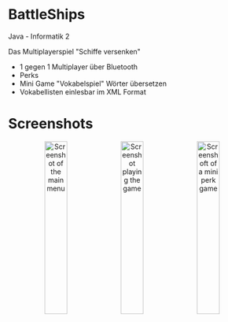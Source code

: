 # BattleShips
Java - Informatik 2

Das Multiplayerspiel "Schiffe versenken" 

  - 1 gegen 1 Multiplayer über Bluetooth
  - Perks
  - Mini Game "Vokabelspiel" Wörter übersetzen
  - Vokabellisten einlesbar im XML Format

# Screenshots
<p align="center">
<img src="http://www.marcel-leschnik.de/Battleships/Hauptmenü.png" width="30%" title="Main Menue" alt="Screenshot of the main menu">
<img src="http://www.marcel-leschnik.de/Battleships/Spielfeld-new_2.png" title="Ingame Screenshot" alt="Screenshot playing the game"width="30%">
<img src="http://www.marcel-leschnik.de/Battleships/Vokabelspiel.png" width="30%" alt="Screenshoft of a mini perk game" title="Translation Mini Game">
</p>
